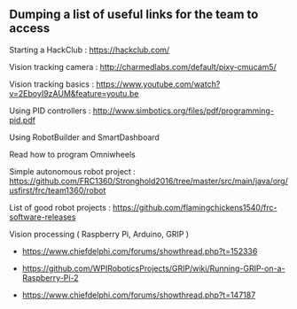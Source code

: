## Dumping a list of useful links for the team to access

Starting a HackClub : https://hackclub.com/

Vision tracking camera : http://charmedlabs.com/default/pixy-cmucam5/

Vision tracking basics : https://www.youtube.com/watch?v=2EboyI9zAUM&feature=youtu.be

Using PID controllers : http://www.simbotics.org/files/pdf/programming-pid.pdf

Using RobotBuilder and SmartDashboard

Read how to program Omniwheels

Simple autonomous robot project : https://github.com/FRC1360/Stronghold2016/tree/master/src/main/java/org/usfirst/frc/team1360/robot

List of good robot projects : https://github.com/flamingchickens1540/frc-software-releases

Vision processing ( Raspberry Pi, Arduino, GRIP )

* https://www.chiefdelphi.com/forums/showthread.php?t=152336

* https://github.com/WPIRoboticsProjects/GRIP/wiki/Running-GRIP-on-a-Raspberry-Pi-2

* https://www.chiefdelphi.com/forums/showthread.php?t=147187
